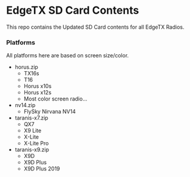 # EdgeTX SD Card Contents

This repo contains the Updated SD Card contents for all EdgeTX Radios.

### Platforms

All platforms here are based on screen size/color. <br>

- horus.zip
    - TX16s
    - T16
    - Horus x10s
    - Horus x12s
    - Most color screen radio...
- nv14.zip
    - FlySky Nirvana NV14
- taranis-x7.zip
    - QX7
    - X9 Lite
    - X-Lite
    - X-Lite Pro
- taranis-x9.zip
    - X9D
    - X9D Plus
    - X9D Plus 2019